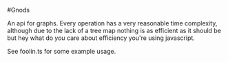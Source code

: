 #Gnods

An api for graphs. Every operation has a very reasonable time complexity, although due to the lack of a tree map nothing is as efficient as it should be but hey what do _you_ care about efficiency you're using javascript.

See foolin.ts for some example usage.